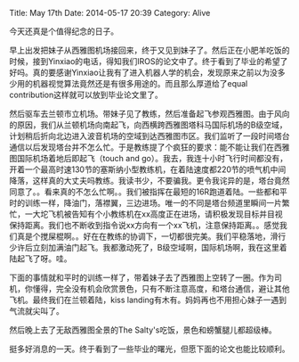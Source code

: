 Title: May 17th
Date: 2014-05-17 20:39
Category: Alive

今天还真是个值得纪念的日子。

早上出发把妹子从西雅图机场接回来，终于又见到妹子了。然后正在小肥羊吃饭的时候，接到Yinxiao的电话，得知我们IROS的论文中了。终于看到了毕业的希望了好吗。真的要感谢Yinxiao让我有了进入机器人学的机会，发现原来之前以为没多少用的机器视觉算法竟然还是有很多用途的。而且那么厚道给了equal contribution这样就可以放到毕业论文里了。

然后驱车去兰顿市立机场。带妹子见了教练，然后准备起飞参观西雅图。由于风向的原因，我们从兰顿机场向南起飞，向西横跨西雅图塔科马国际机场的B级空域，计划稍后折向北边进入波音机场的空域到达西雅图市区。我们监听了一段时间塔台通信以后发现塔台并不怎么忙。于是教练提了个疯狂的要求：能不能让我们在西雅图国际机场着地后即起飞（touch and go）。我去，我连十小时飞行时间都没有，开着一个最高时速130节的塞斯纳小型教练机，在着陆速度都220节的喷气机中间降落，这样真的大丈夫吗教练。我读书少，不要骗我。更令我诧异的是，塔台竟然同意了。。看来真的不怎么忙啊。。我们被指挥在最短的16R跑道着陆。一些都和平时的训练一样，降油门，落襟翼，三边进场。唯一的不同是塔台频道里瞬间一片繁忙，一大坨飞机被告知有个小教练机在xx高度正在进场，请积极发现目标并目视保持距离。我们也不断收到指令说xx方向有一个xx飞机，注意保持距离。。感觉我们真是个搅屎棍啊。。好在在教练的协调下，一切都很完美。我们平稳落地，滑行少许后立刻加满油门起飞。我都激动死了，B级空域啊，国际机场啊，我在这里着陆起飞了呀。哇。

下面的事情就和平时的训练一样了，带着妹子去了西雅图上空转了一圈。作为司机，你懂得，完全没有机会欣赏景色，只有不断注意高度，和塔台通信，避让其他飞机。最终我们在兰顿着陆，kiss landing有木有。妈妈再也不用担心妹子一遇到气流就尖叫了。

然后晚上去了无敌西雅图全景的The Salty's吃饭，景色和螃蟹腿儿都超级棒。

挺多好消息的一天。终于看到了一些毕业的曙光，但愿下面的论文也能比较顺利。

